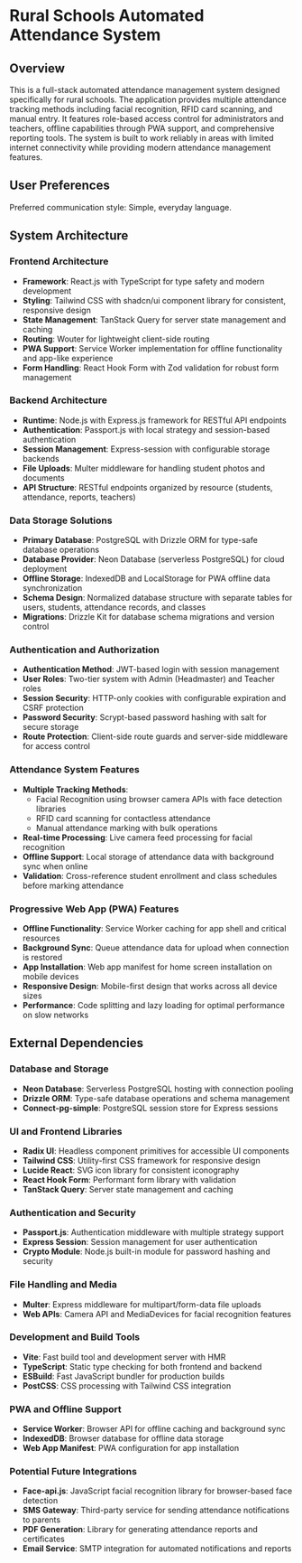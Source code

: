 # Rural Schools Automated Attendance System

## Overview

This is a full-stack automated attendance management system designed specifically for rural schools. The application provides multiple attendance tracking methods including facial recognition, RFID card scanning, and manual entry. It features role-based access control for administrators and teachers, offline capabilities through PWA support, and comprehensive reporting tools. The system is built to work reliably in areas with limited internet connectivity while providing modern attendance management features.

## User Preferences

Preferred communication style: Simple, everyday language.

## System Architecture

### Frontend Architecture
- **Framework**: React.js with TypeScript for type safety and modern development
- **Styling**: Tailwind CSS with shadcn/ui component library for consistent, responsive design
- **State Management**: TanStack Query for server state management and caching
- **Routing**: Wouter for lightweight client-side routing
- **PWA Support**: Service Worker implementation for offline functionality and app-like experience
- **Form Handling**: React Hook Form with Zod validation for robust form management

### Backend Architecture
- **Runtime**: Node.js with Express.js framework for RESTful API endpoints
- **Authentication**: Passport.js with local strategy and session-based authentication
- **Session Management**: Express-session with configurable storage backends
- **File Uploads**: Multer middleware for handling student photos and documents
- **API Structure**: RESTful endpoints organized by resource (students, attendance, reports, teachers)

### Data Storage Solutions
- **Primary Database**: PostgreSQL with Drizzle ORM for type-safe database operations
- **Database Provider**: Neon Database (serverless PostgreSQL) for cloud deployment
- **Offline Storage**: IndexedDB and LocalStorage for PWA offline data synchronization
- **Schema Design**: Normalized database structure with separate tables for users, students, attendance records, and classes
- **Migrations**: Drizzle Kit for database schema migrations and version control

### Authentication and Authorization
- **Authentication Method**: JWT-based login with session management
- **User Roles**: Two-tier system with Admin (Headmaster) and Teacher roles
- **Session Security**: HTTP-only cookies with configurable expiration and CSRF protection
- **Password Security**: Scrypt-based password hashing with salt for secure storage
- **Route Protection**: Client-side route guards and server-side middleware for access control

### Attendance System Features
- **Multiple Tracking Methods**: 
  - Facial Recognition using browser camera APIs with face detection libraries
  - RFID card scanning for contactless attendance
  - Manual attendance marking with bulk operations
- **Real-time Processing**: Live camera feed processing for facial recognition
- **Offline Support**: Local storage of attendance data with background sync when online
- **Validation**: Cross-reference student enrollment and class schedules before marking attendance

### Progressive Web App (PWA) Features
- **Offline Functionality**: Service Worker caching for app shell and critical resources
- **Background Sync**: Queue attendance data for upload when connection is restored
- **App Installation**: Web app manifest for home screen installation on mobile devices
- **Responsive Design**: Mobile-first design that works across all device sizes
- **Performance**: Code splitting and lazy loading for optimal performance on slow networks

## External Dependencies

### Database and Storage
- **Neon Database**: Serverless PostgreSQL hosting with connection pooling
- **Drizzle ORM**: Type-safe database operations and schema management
- **Connect-pg-simple**: PostgreSQL session store for Express sessions

### UI and Frontend Libraries
- **Radix UI**: Headless component primitives for accessible UI components
- **Tailwind CSS**: Utility-first CSS framework for responsive design
- **Lucide React**: SVG icon library for consistent iconography
- **React Hook Form**: Performant form library with validation
- **TanStack Query**: Server state management and caching

### Authentication and Security
- **Passport.js**: Authentication middleware with multiple strategy support
- **Express Session**: Session management for user authentication
- **Crypto Module**: Node.js built-in module for password hashing and security

### File Handling and Media
- **Multer**: Express middleware for multipart/form-data file uploads
- **Web APIs**: Camera API and MediaDevices for facial recognition features

### Development and Build Tools
- **Vite**: Fast build tool and development server with HMR
- **TypeScript**: Static type checking for both frontend and backend
- **ESBuild**: Fast JavaScript bundler for production builds
- **PostCSS**: CSS processing with Tailwind CSS integration

### PWA and Offline Support
- **Service Worker**: Browser API for offline caching and background sync
- **IndexedDB**: Browser database for offline data storage
- **Web App Manifest**: PWA configuration for app installation

### Potential Future Integrations
- **Face-api.js**: JavaScript facial recognition library for browser-based face detection
- **SMS Gateway**: Third-party service for sending attendance notifications to parents
- **PDF Generation**: Library for generating attendance reports and certificates
- **Email Service**: SMTP integration for automated notifications and reports